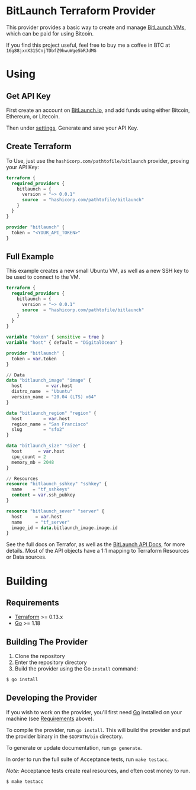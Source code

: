 # BitLaunch Terraform Provider
This provider provides a basic way to create and manage [BitLaunch VMs](https://bitlaunch.io/), which can
be paid for using Bitcoin.

If you find this project useful, feel free to buy me a coffee in BTC at `16g88jxnX315CnjTDbfZ9hwuWgeSbRJdMG`

# Using
## Get API Key
First create an account on [BitLaunch.io](https://bitlaunch.io/), and add funds using
either Bitcoin, Ethereum, or Litecoin.

Then under [settings](https://app.bitlaunch.io/account/api), Generate and save your API Key.


## Create Terraform
To Use, just use the `hashicorp.com/pathtofile/bitlaunch` provider, proving your API Key:
```terraform
terraform {
  required_providers {
    bitlaunch = {
      version = "~> 0.0.1"
      source  = "hashicorp.com/pathtofile/bitlaunch"
    }
  }
}

provider "bitlaunch" {
  token = "<YOUR_API_TOKEN>"
}
```

## Full Example
This example creates a new small Ubuntu VM, as well as a new SSH key
to be used to connect to the VM.
```terraform
terraform {
  required_providers {
    bitlaunch = {
      version = "~> 0.0.1"
      source  = "hashicorp.com/pathtofile/bitlaunch"
    }
  }
}

variable "token" { sensitive = true }
variable "host" { default = "DigitalOcean" }

provider "bitlaunch" {
  token = var.token
}

// Data
data "bitlaunch_image" "image" {
  host         = var.host
  distro_name  = "Ubuntu"
  version_name = "20.04 (LTS) x64"
}

data "bitlaunch_region" "region" {
  host        = var.host
  region_name = "San Francisco"
  slug        = "sfo2"
}

data "bitlaunch_size" "size" {
  host      = var.host
  cpu_count = 2
  memory_mb = 2048
}

// Resources
resource "bitlaunch_sshkey" "sshkey" {
  name    = "tf_sshkeys"
  content = var.ssh_pubkey
}

resource "bitlaunch_sever" "server" {
  host     = var.host
  name     = "tf_server"
  image_id = data.bitlaunch_image.image.id
}
```

See the full docs on Terrafor, as well as the [BitLaunch API Docs](https://developers.bitlaunch.io/reference),
for more details. Most of the API objects have a 1:1 mapping to Terraform Resources or Data sources.

# Building
## Requirements
-	[Terraform](https://www.terraform.io/downloads.html) >= 0.13.x
-	[Go](https://golang.org/doc/install) >= 1.18

## Building The Provider
1. Clone the repository
1. Enter the repository directory
1. Build the provider using the Go `install` command: 
```sh
$ go install
```

## Developing the Provider
If you wish to work on the provider, you'll first need [Go](http://www.golang.org) installed on your machine (see [Requirements](#requirements) above).

To compile the provider, run `go install`. This will build the provider and put the provider binary in the `$GOPATH/bin` directory.

To generate or update documentation, run `go generate`.

In order to run the full suite of Acceptance tests, run `make testacc`.

*Note:* Acceptance tests create real resources, and often cost money to run.

```sh
$ make testacc
```
